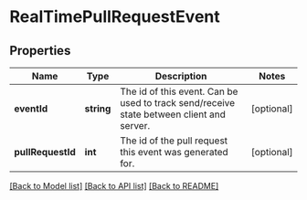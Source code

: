 # RealTimePullRequestEvent

## Properties
Name | Type | Description | Notes
------------ | ------------- | ------------- | -------------
**eventId** | **string** | The id of this event. Can be used to track send/receive state between client and server. | [optional] 
**pullRequestId** | **int** | The id of the pull request this event was generated for. | [optional] 

[[Back to Model list]](../README.md#documentation-for-models) [[Back to API list]](../README.md#documentation-for-api-endpoints) [[Back to README]](../README.md)


